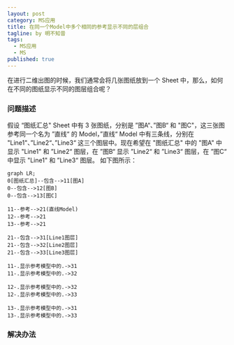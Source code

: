 ```yaml
---
layout: post
category: MS应用
title: 在同一个Model中多个相同的参考显示不同的层组合
tagline: by 明不知昔
tags: 
  - MS应用
  - MS
published: true
---
```


在进行二维出图的时候，我们通常会将几张图纸放到一个 Sheet 中，那么，如何在不同的图纸显示不同的图层组合呢？

<!--more-->
###  问题描述
假设 “图纸汇总" Sheet 中有 3 张图纸，分别是 ”图A“、”图B“ 和 "图C"，这三张图参考同一个名为 ”直线“ 的 Model，”直线“ Model 中有三条线，分别在 "Line1"、”Line2“、”Line3“ 这三个图层中。现在希望在 "图纸汇总" 中的 "图A" 中显示 "Line1" 和 ”Line2“ 图层，在 ”图B“ 显示 ”Line2“ 和 ”Line3“ 图层，在 ”图C“ 中显示 "Line1" 和 ”Line3“ 图层。
如下图所示：
``` mermaid
graph LR;
0[图纸汇总]--包含-->11[图A]
0--包含-->12[图B]
0--包含-->13[图C]

11--参考-->21(直线Model)
12--参考-->21
13--参考-->21

21--包含-->31[Line1图层]
21--包含-->32[Line2图层]
21--包含-->33[Line3图层]

11-.显示参考模型中的.->31
11-.显示参考模型中的.->32

12-.显示参考模型中的.->32
12-.显示参考模型中的.->33

13-.显示参考模型中的.->31
13-.显示参考模型中的.->33

```

### 解决办法
